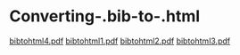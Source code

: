 # Converting-.bib-to-.html
[bibtohtml4.pdf](https://github.com/barankrkmz/Converting-.bib-to-.html/files/13779144/bibtohtml4.pdf)
[bibtohtml1.pdf](https://github.com/barankrkmz/Converting-.bib-to-.html/files/13779142/bibtohtml1.pdf)
[bibtohtml2.pdf](https://github.com/barankrkmz/Converting-.bib-to-.html/files/13779141/bibtohtml2.pdf)
[bibtohtml3.pdf](https://github.com/barankrkmz/Converting-.bib-to-.html/files/13779138/bibtohtml3.pdf)
